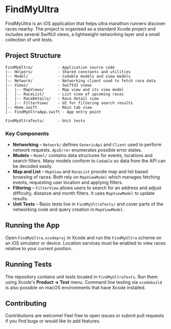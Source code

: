 # FindMyUltra

FindMyUltra is an iOS application that helps ultra marathon runners discover races nearby. The project is organised as a standard Xcode project and includes several SwiftUI views, a lightweight networking layer and a small collection of unit tests.

## Project Structure

```
FindMyUltra/           - Application source code
|-- Helpers/           - Shared constants and utilities
|-- Model/             - Codable models and view models
|-- Network/           - Networking client used to fetch race data
|-- Views/             - SwiftUI views
|   |-- MapViews/      - Map view and its view model
|   |-- RaceList/      - List view of upcoming races
|   |-- RaceDetails/   - Race detail view
|   |-- FilterView/    - UI for filtering search results
|-- Home.swift         - Main tab view
|-- FindMyUltraApp.swift - App entry point

FindMyUltraTests/      - Unit tests
```

### Key Components

- **Networking** – `Network/` defines `GenericApi` and `Client` used to perform network requests. `ApiError` enumerates possible error states.
- **Models** – `Model/` contains data structures for events, locations and search filters. Many models conform to `Codable` so data from the API can be decoded easily.
- **Map and List** – `MapView` and `RaceList` provide map and list based browsing of races. Both rely on `MapViewModel` which manages fetching events, requesting user location and applying filters.
- **Filtering** – `FilterView` allows users to search for an address and adjust difficulty, distance and month filters. It uses `MapViewModel` to update results.
- **Unit Tests** – Basic tests live in `FindMyUltraTests/` and cover parts of the networking code and query creation in `MapViewModel`.

## Running the App

Open `FindMyUltra.xcodeproj` in Xcode and run the `FindMyUltra` scheme on an iOS simulator or device. Location services must be enabled to view races relative to your current position.

## Running Tests

The repository contains unit tests located in `FindMyUltraTests`. Run them using Xcode's **Product → Test** menu. Command line testing via `xcodebuild` is also possible on macOS environments that have Xcode installed.

## Contributing

Contributions are welcome! Feel free to open issues or submit pull requests if you find bugs or would like to add features.

